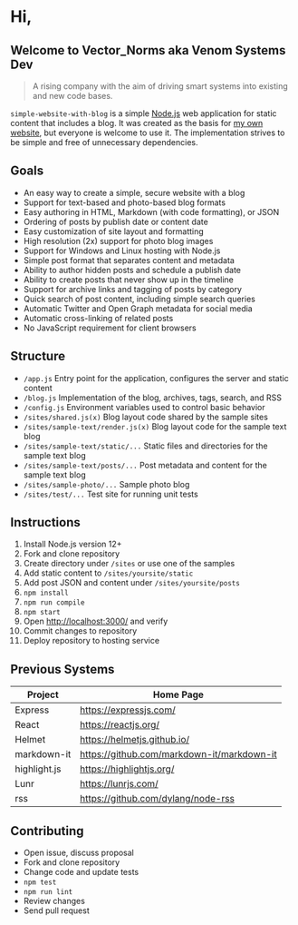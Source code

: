 # Hi, 
## Welcome to Vector_Norms aka Venom Systems Dev

> A rising company with the aim of driving smart systems into existing and new code bases.

`simple-website-with-blog` is a simple [Node.js](https://nodejs.org/) web application for static content that includes a blog.
It was created as the basis for [my own website](https://dlaa.me/), but everyone is welcome to use it.
The implementation strives to be simple and free of unnecessary dependencies.

## Goals

- An easy way to create a simple, secure website with a blog
- Support for text-based and photo-based blog formats
- Easy authoring in HTML, Markdown (with code formatting), or JSON
- Ordering of posts by publish date or content date
- Easy customization of site layout and formatting
- High resolution (2x) support for photo blog images
- Support for Windows and Linux hosting with Node.js
- Simple post format that separates content and metadata
- Ability to author hidden posts and schedule a publish date
- Ability to create posts that never show up in the timeline
- Support for archive links and tagging of posts by category
- Quick search of post content, including simple search queries
- Automatic Twitter and Open Graph metadata for social media
- Automatic cross-linking of related posts
- No JavaScript requirement for client browsers

## Structure

- `/app.js` Entry point for the application, configures the server and static content
- `/blog.js` Implementation of the blog, archives, tags, search, and RSS
- `/config.js` Environment variables used to control basic behavior
- `/sites/shared.js(x)` Blog layout code shared by the sample sites
- `/sites/sample-text/render.js(x)` Blog layout code for the sample text blog
- `/sites/sample-text/static/...` Static files and directories for the sample text blog
- `/sites/sample-text/posts/...` Post metadata and content for the sample text blog
- `/sites/sample-photo/...` Sample photo blog
- `/sites/test/...` Test site for running unit tests

## Instructions

1. Install Node.js version 12+
1. Fork and clone repository
1. Create directory under `/sites` or use one of the samples
1. Add static content to `/sites/yoursite/static`
1. Add post JSON and content under `/sites/yoursite/posts`
1. `npm install`
1. `npm run compile`
1. `npm start`
1. Open <http://localhost:3000/> and verify
1. Commit changes to repository
1. Deploy repository to hosting service


## Previous Systems

| Project      | Home Page                                    |
|--------------|----------------------------------------------|
| Express      | <https://expressjs.com/>                     |
| React        | <https://reactjs.org/>                       |
| Helmet       | <https://helmetjs.github.io/>                |
| markdown-it  | <https://github.com/markdown-it/markdown-it> |
| highlight.js | <https://highlightjs.org/>                   |
| Lunr         | <https://lunrjs.com/>                        |
| rss          | <https://github.com/dylang/node-rss>         |

## Contributing

- Open issue, discuss proposal
- Fork and clone repository
- Change code and update tests
- `npm test`
- `npm run lint`
- Review changes
- Send pull request


